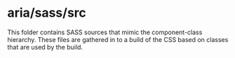 # aria/sass/src

This folder contains SASS sources that mimic the component-class hierarchy. These files
are gathered in to a build of the CSS based on classes that are used by the build.
